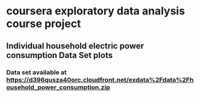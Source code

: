 # coursera exploratory data analysis course project

## Individual household electric power consumption Data Set plots

### Data set available at https://d396qusza40orc.cloudfront.net/exdata%2Fdata%2Fhousehold_power_consumption.zip
